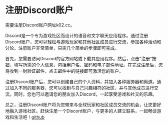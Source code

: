 # 注册Discord账户

需要注册Discord账户网址k02.cc。

Discord是一个专为游戏社区而设计的语音和文字聊天应用程序。通过注册Discord账户，您可以轻松与游戏玩家和其他社区成员进行交流，参加各种活动和讨论。注册账户非常简单，只需几个简单的步骤即可完成。

首先，您需要访问Discord的官方网站或下载其应用程序。然后，点击“注册”按钮，填写所需的个人信息，包括用户名、密码和电子邮件地址。在完成注册后，您将收到一封验证邮件，点击邮件中的链接即可激活您的账户。

注册Discord账户后，您可以创建自己的个人资料，并加入各种服务器和频道。通过加入不同的服务器，您可以找到与自己兴趣相符的社区，并与其他成员进行交流。同时，您也可以邀请您的朋友加入Discord，一起享受游戏和社交的乐趣。

总之，注册Discord账户将为您带来与全球玩家和社区成员交流的机会，让您更好地融入游戏社区。赶快注册一个Discord账户，与更多的人建立联系，一起畅谈游戏和生活吧！[github](https://github.com)